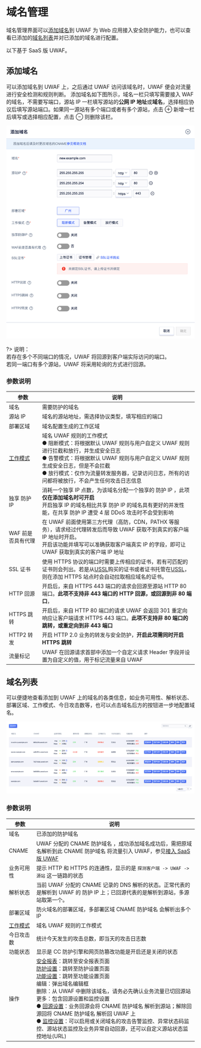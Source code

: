 # 域名管理

域名管理界面可以[添加域名](/uewaf/features/domain/Domain_set?id=添加域名)到 UWAF 为 Web 应用接入安全防护能力，也可以查看已添加的[域名列表](/uewaf/features/domain/Domain_set?id=域名列表)并对已添加的域名进行配置。

以下基于 SaaS 版 UWAF。

## 添加域名

可以添加域名到 UWAF 上，之后通过 UWAF 访问该域名时，UWAF 便会对流量进行安全检测和规则判断。
添加域名如下图所示，域名一栏只填写需要接入 WAF 的域名，不需要写端口，源站 IP 一栏填写源站的**公网 IP 地址**或**域名**，选择相应协议后填写源站端口。如果同一源站有多个端口或者有多个源站，点击 ⊕ 新增一栏后填写或选择相应配置，点击 ⊖ 则删除该栏。

![domain_set_img_1](/images/domain_set_img_1.png)

?> 说明：  
若存在多个不同端口的情况，UWAF 将回源到客户端实际访问的端口。  
若同一端口有多个源站，UWAF 将采用轮询的方式进行回源。

<div id="parameter-1"></div>

### 参数说明

| 参数                                      | 说明                                                                                                                                                                                                                                                                                                   |
| ----------------------------------------- | ------------------------------------------------------------------------------------------------------------------------------------------------------------------------------------------------------------------------------------------------------------------------------------------------------ |
| 域名                                      | 需要防护的域名                                                                                                                                                                                                                                                                                         |
| 源站 IP                                   | 域名的源站地址，需选择协议类型，填写相应的端口                                                                                                                                                                                                                                                         |
| 部署区域                                  | 域名配置生成的工作区域                                                                                                                                                                                                                                                                                 |
| [工作模式](/uewaf/rule/Mode)              | 域名 UWAF 规则的工作模式<br>● 阻断模式：将根据默认 UWAF 规则与用户自定义 UWAF 规则进行拦截和放行，并生成安全日志<br>● 告警模式：将根据默认 UWAF 规则与用户自定义 UWAF 规则生成安全日志，但是不会拦截<br>● 放行模式：仅作为流量转发服务器，记录访问日志，所有的访问都将被放行，不会产生任何攻击日志信息 |
| <div id="exclusive-ip"></div>独享 防护 IP | 消耗一个独享 IP 点数，为该域名分配一个独享的 防护 IP ，此项**仅在添加域名时可开启**<br>开启独享 IP 的域名相比共享 防护 IP 的域名具有更好的并发性能，在共享 防护 IP 遭受 4 层 DDoS 攻击时不会受到影响                                                                                                   |
| WAF 前是否具有代理                        | 在 UWAF 前面使用第三方代理（高防，CDN，PATHX 等服务），请求经过代理转发后而导致 UWAF 获取不到真实的客户端 IP 地址时开启。<br>开启该功能并填写可以准确获取客户端真实 IP 的字段，即可让 UWAF 获取到真实的客户端 IP 地址                                                                                  |
| SSL 证书                                  | 使用 HTTPS 协议的端口时需要上传相应的证书，若有可匹配的证书则会列出。若是从[USSL](/ussl/operate/buy)购买的证书或者证书托管在[USSL](/ussl/operate/upload)，则在添加 HTTPS 站点时会自动拉取相应域名的证书。                                                                                              |
| HTTP 回源                                 | 开启后，来自 HTTPS 443 端口的请求会回源至源站 HTTP 80 端口。**此项不支持非 443 端口的 HTTP 回源，或回源到非 80 端口**，                                                                                                                                                                                |
| HTTPS 跳转                                | 开启后，来自 HTTP 80 端口的请求 UWAF 会返回 301 重定向响应让客户端请求 HTTPS 443 端口。**此项不支持非 80 端口的跳转，或重定向到非 443 端口**                                                                                                                                                           |
| HTTP2 转发                                | 开启 HTTP 2.0 业务的转发与安全防护，**开启此项需同时开启 HTTPS 跳转**                                                                                                                                                                                                                                  |
| 流量标记                                  | UWAF 在回源请求首部中添加一个自定义请求 Header 字段并设置为自定义的值，用于标记流量来自 UWAF                                                                                                                                                                                                           |

## 域名列表

可以便捷地查看添加到 UWAF 上的域名的各类信息，如业务可用性、解析状态、部署区域、工作模式、今日攻击数等，也可以点击域名后方的按钮进一步地配置域名。

![domain_set_img_2](/images/domain_set_img_2.png)

<div id="parameter-2"></div>

### 参数说明

| 参数                                  | 说明                                                                                                                                                                                                                                                                                                                                                                                                                                                                                                                                                                                                                                                                   |
| ------------------------------------- | ---------------------------------------------------------------------------------------------------------------------------------------------------------------------------------------------------------------------------------------------------------------------------------------------------------------------------------------------------------------------------------------------------------------------------------------------------------------------------------------------------------------------------------------------------------------------------------------------------------------------------------------------------------------------- |
| 域名                                  | 已添加的防护域名                                                                                                                                                                                                                                                                                                                                                                                                                                                                                                                                                                                                                                                       |
| CNAME                                 | UWAF 分配的 CNAME 防护域名 ，成功添加域名成功后，需把原域名解析到此 CNAME 防护域名 将流量引入 UWAF，参见[接入 SaaS 版 UWAF](/uewaf/use/Access_UWAF)                                                                                                                                                                                                                                                                                                                                                                                                                                                                                                                    |
| 业务可用性                            | 提示 HTTP 和 HTTPS 的连通性，显示的是 `探测客户端 -> UWAF -> 源站` 这一链路的状态                                                                                                                                                                                                                                                                                                                                                                                                                                                                                                                                                                                      |
| 解析状态                              | 当前 UWAF 分配的 CNAME 记录的 DNS 解析的状态。正常代表的是解析到 UWAF 的 防护 IP 上；已回源代表的是解析到源站，多源站取第一个。                                                                                                                                                                                                                                                                                                                                                                                                                                                                                                                                        |
| 部署区域                              | 防火域名的部署区域，多部署区域 CNAME 防护域名 会解析出多个 IP                                                                                                                                                                                                                                                                                                                                                                                                                                                                                                                                                                                                          |
| [工作模式](/uewaf/features/rule/Mode) | 域名 UWAF 规则的工作模式                                                                                                                                                                                                                                                                                                                                                                                                                                                                                                                                                                                                                                               |
| 今日攻击数                            | 统计今天发生的攻击总数，即当天的攻击日志数                                                                                                                                                                                                                                                                                                                                                                                                                                                                                                                                                                                                                             |
| 功能状态                              | 显示是 CC 防护引擎和网页防篡改功能是开启还是关闭的状态                                                                                                                                                                                                                                                                                                                                                                                                                                                                                                                                                                                                                 |
| 操作                                  | [安全报表](/uewaf/features/report/Website_overview)：跳转至安全报表页面<br>[防护设置](/uewaf/features/rule/Mode)：跳转至防护设置页面<br>[功能设置](/uewaf/features/expand/IP_query)：跳转至功能设置页面<br>编辑：弹出域名编辑框<br>删除：从 UWAF 中删除该域名，请务必先确认业务流量已切回源站<br>更多：包含回源设置和监控设置<br>● [回源设置](/uewaf/features/domain/Monitor_set?id=回源设置)：业务回源会将 CNAME 防护域名 解析到源站；解除回源回将 CNAME 防护域名 解析回 UWAF 上<br>● [监控设置](/uewaf/features/domain/Monitor_set?id=监控设置)：可以启用或关闭域名的攻击告警监控、异常状态码监控、源站状态监控及业务异常自动回源，还可以自定义源站状态监控地址(URL) |
